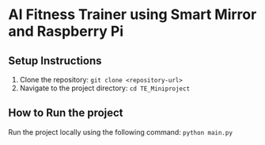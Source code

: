 # AI Fitness Trainer using Smart Mirror and Raspberry Pi
## Setup Instructions
1. Clone the repository: `git clone <repository-url>`
2. Navigate to the project directory: `cd TE_Miniproject`

## How to Run the project
Run the project locally using the following command: `python main.py`
